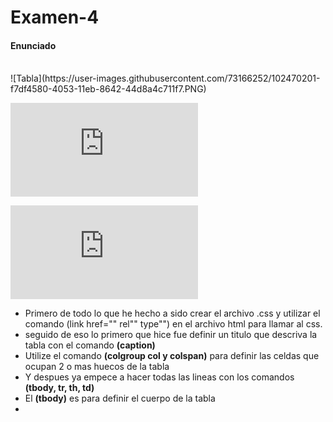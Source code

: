 # Examen-4
#### Enunciado  #####
<br>
![Tabla](https://user-images.githubusercontent.com/73166252/102470201-f7df4580-4053-11eb-8642-44d8a4c711f7.PNG)

![index](https://github.com/EricEo/Examen-4/blob/main/Examen%204/index.html "index")

![style](https://github.com/EricEo/Examen-4/blob/main/Examen%204/style.css "style")

- Primero de todo lo que he hecho a sido crear el archivo .css y utilizar el comando (link href="" rel"" type"") en el archivo html para llamar al css. <br>
- seguido de eso lo primero que hice fue definir un titulo que descriva la tabla con el comando **(caption)** <br>
- Utilize el comando **(colgroup col y colspan)** para definir las celdas que ocupan 2 o mas huecos de la tabla <br>
- Y despues ya empece a hacer todas las lineas con los comandos **(tbody, tr, th, td)** <br>
- El **(tbody)** es para definir el cuerpo de la tabla <br>
- 
